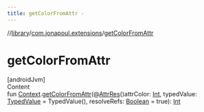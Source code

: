 ```yaml
---
title: getColorFromAttr -
---
```

//[library](../../index.md)/[com.jonapoul.extensions](index.md)/[getColorFromAttr](get-color-from-attr.md)



# getColorFromAttr  
[androidJvm]  
Content  
fun [Context](https://developer.android.com/reference/kotlin/android/content/Context.html).[getColorFromAttr](get-color-from-attr.md)(@[AttrRes](https://developer.android.com/reference/kotlin/androidx/annotation/AttrRes.html)()attrColor: [Int](https://kotlinlang.org/api/latest/jvm/stdlib/kotlin/-int/index.html), typedValue: [TypedValue](https://developer.android.com/reference/kotlin/android/util/TypedValue.html) = TypedValue(), resolveRefs: [Boolean](https://kotlinlang.org/api/latest/jvm/stdlib/kotlin/-boolean/index.html) = true): [Int](https://kotlinlang.org/api/latest/jvm/stdlib/kotlin/-int/index.html)  



